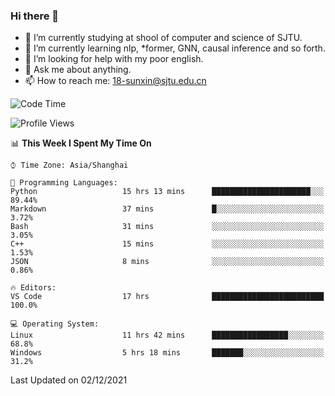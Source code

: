 ### Hi there 👋

<!--
**sunxin000/sunxin000** is a ✨ _special_ ✨ repository because its `README.md` (this file) appears on your GitHub profile.

Here are some ideas to get you started:

- 🔭 I’m currently working on ...
- 🌱 I’m currently learning ...
- 👯 I’m looking to collaborate on ...
- 🤔 I’m looking for help with ...
- 💬 Ask me about ...
- 📫 How to reach me: ...
- 😄 Pronouns: ...
- ⚡ Fun fact: ...
-->
- 🏫 I’m currently studying at shool of computer and science of SJTU.
- 🌱 I’m currently learning nlp, \*former, GNN, causal inference and so forth.
- 🤔 I’m looking for help with my poor english.
- 💬 Ask me about anything.
- 📫 How to reach me: 18-sunxin@sjtu.edu.cn
<!--START_SECTION:waka-->
![Code Time](http://img.shields.io/badge/Code%20Time-50%20hrs%2037%20mins-blue)

![Profile Views](http://img.shields.io/badge/Profile%20Views-0-blue)

📊 **This Week I Spent My Time On** 

```text
⌚︎ Time Zone: Asia/Shanghai

💬 Programming Languages: 
Python                   15 hrs 13 mins      ██████████████████████░░░   89.44% 
Markdown                 37 mins             █░░░░░░░░░░░░░░░░░░░░░░░░   3.72% 
Bash                     31 mins             ░░░░░░░░░░░░░░░░░░░░░░░░░   3.05% 
C++                      15 mins             ░░░░░░░░░░░░░░░░░░░░░░░░░   1.53% 
JSON                     8 mins              ░░░░░░░░░░░░░░░░░░░░░░░░░   0.86%

🔥 Editors: 
VS Code                  17 hrs              █████████████████████████   100.0%

💻 Operating System: 
Linux                    11 hrs 42 mins      █████████████████░░░░░░░░   68.8% 
Windows                  5 hrs 18 mins       ███████░░░░░░░░░░░░░░░░░░   31.2%

```


 Last Updated on 02/12/2021
<!--END_SECTION:waka-->
